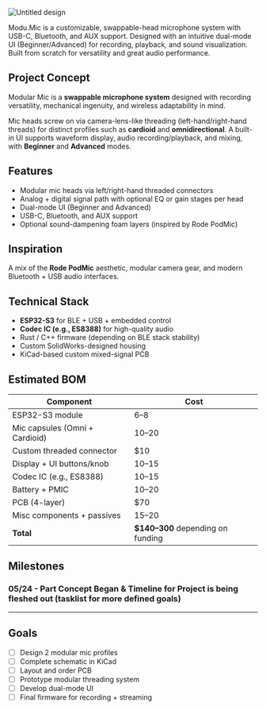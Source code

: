 ![Untitled design](https://github.com/user-attachments/assets/f7c4749f-847b-4ae6-a0e1-ba7acf54cf15)

Modu.Mic is a customizable, swappable-head microphone system with USB-C, Bluetooth, and AUX support. Designed with an intuitive dual-mode UI (Beginner/Advanced) for recording, playback, and sound visualization. Built from scratch for versatility and great audio performance.
## Project Concept
Modular Mic is a **swappable microphone system** designed with recording versatility, mechanical ingenuity, and wireless adaptability in mind.

Mic heads screw on via camera-lens-like threading (left-hand/right-hand threads) for distinct profiles such as **cardioid** and **omnidirectional**. A built-in UI supports waveform display, audio recording/playback, and mixing, with **Beginner** and **Advanced** modes.

## Features
-  Modular mic heads via left/right-hand threaded connectors
-  Analog + digital signal path with optional EQ or gain stages per head
-  Dual-mode UI (Beginner and Advanced)
-  USB-C, Bluetooth, and AUX support
-  Optional sound-dampening foam layers (inspired by Rode PodMic)

## Inspiration
A mix of the **Rode PodMic** aesthetic, modular camera gear, and modern Bluetooth + USB audio interfaces.

## Technical Stack
- **ESP32-S3** for BLE + USB + embedded control
- **Codec IC (e.g., ES8388)** for high-quality audio
- Rust / C++ firmware (depending on BLE stack stability)
- Custom SolidWorks-designed housing
- KiCad-based custom mixed-signal PCB

## Estimated BOM
| Component                     | Cost       |
|------------------------------|------------|
| ESP32-S3 module              | $6–$8      |
| Mic capsules (Omni + Cardioid) | $10–$20  |
| Custom threaded connector    | $10        |
| Display + UI buttons/knob    | $10–$15    |
| Codec IC (e.g., ES8388)      | $10–$15    |
| Battery + PMIC               | $10–$20    |
| PCB (4-layer)                | $70        |
| Misc components + passives   | $15–$20    |
| **Total**                    | **$140–300** depending on funding

## Milestones
### 05/24 - Part Concept Began & Timeline for Project is being fleshed out (tasklist for more defined goals)

---

## Goals
- [ ] Design 2 modular mic profiles
- [ ] Complete schematic in KiCad
- [ ] Layout and order PCB
- [ ] Prototype modular threading system
- [ ] Develop dual-mode UI
- [ ] Final firmware for recording + streaming
